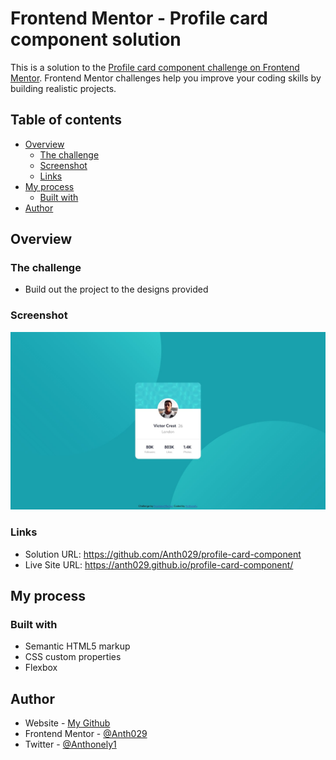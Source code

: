 # Frontend Mentor - Profile card component solution

This is a solution to the [Profile card component challenge on Frontend Mentor](https://www.frontendmentor.io/challenges/profile-card-component-cfArpWshJ). Frontend Mentor challenges help you improve your coding skills by building realistic projects. 

## Table of contents

- [Overview](#overview)
  - [The challenge](#the-challenge)
  - [Screenshot](#screenshot)
  - [Links](#links)
- [My process](#my-process)
  - [Built with](#built-with)
- [Author](#author)

## Overview

### The challenge

- Build out the project to the designs provided

### Screenshot

![](./screenshot.jpg)

### Links

- Solution URL: https://github.com/Anth029/profile-card-component
- Live Site URL: https://anth029.github.io/profile-card-component/

## My process

### Built with

- Semantic HTML5 markup
- CSS custom properties
- Flexbox

## Author

- Website - [My Github](https://github.com/Anth029)
- Frontend Mentor - [@Anth029](https://www.frontendmentor.io/profile/Anth029)
- Twitter - [@Anthonely1](https://twitter.com/Anthonely1)